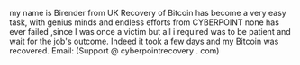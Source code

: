 my name is Birender from UK Recovery of Bitcoin has become a very easy task, with genius minds and endless efforts from CYBERPOINT none has ever failed ,since I was once a victim but all i required was to be patient and wait for the job's outcome. Indeed it took a few days and my Bitcoin was recovered. Email: (Support @ cyberpointrecovery . com)
